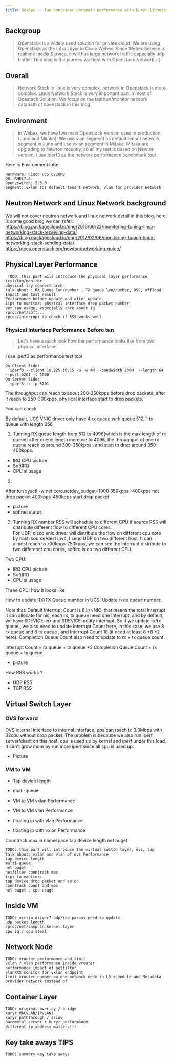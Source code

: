 ```yaml
---
title: DevOps -- Tun container datapath performance with kuryr-libnetowrk upon openstack
---
```

## Backgroup

> Openstack is a widely used solution for private cloud. We are using Openstack
as the Infra Layer in Cisco Webex. Since Webex Service is realtime media
Service, it will has large network traffic especially udp traffic. This blog
is the journey we fight with Openstack Network ;-)


## Overall

> Network Stack in linux is very complex, network in Openstack is more complex.
Linux Network Stack is very important part in most of Opestack Solution. We focus
on the test/tun/monitor network datapath of openstack in this blog.


## Environment

>In Webex, we have two main Openstack Version used in production
(Juno and Mitaka). We use vlan segment as default tenant network segment in
Juno and use vxlan segment in Mitaka. Mitaka are upgrading to Newton recently,
so all my test is based on Newton version. I use iperf3 as the network
performance benchmark tool.


Here is Environment info:
```
Hardware: Cisco UCS C220M3
OS: RHEL7.3
Openvswitch: 2.5.0
Segment: vxlan for default tenant network, vlan for provider network
```

## Neutron Network and Linux Network background

We will not cover neutron network and linux network detail in this blog, here is some good blog we can refer:
https://blog.packagecloud.io/eng/2016/06/22/monitoring-tuning-linux-networking-stack-receiving-data/
https://blog.packagecloud.io/eng/2017/02/06/monitoring-tuning-linux-networking-stack-sending-data/
https://docs.openstack.org/newton/networking-guide/



## Physical Layer Performance

```
 TODO: this part will introduce the physical layer performance test/tun/monitor
physical lay connect arch
talk about : RX Queue len/number , TX queue len/number, RSS, offload.
Impact and test result
Performance before update and after update.
Tips to monitor: physical interface drop packet number
per cpu usage, especially care about iq
/proc/net/soft...
/proc/interrupt to check if RSS works well
```

### Physical Interface Performance Before tun

> Let's have a quick look how the performance looks like from two physical interface.

I use iperf3 as performance test tool
```
On Client Side:
  iperf3 --client 10.225.18.15 -u -w 4M --bandwidth 200M  --length 64 --port 5201 -t 1000
On Server Side:
  iperf3 -s -p 5201
```

The throughput can reach to about 200-250kpps before drop packets, after it reach to 250-300kpps, physical interface start to drop packets.

You can check

By default, UCS VNIC driver only have 4 rx queue with queue 512, 1 tx queue with length 256.


1. Tunning RX queue length from 512 to 4096(which is the max length of rx queue)
after queue length increase to 4096, the throughput of one rx queue reach to around 300-350kpps , and start to drop around 350-400kpps.

+ IRQ CPU picture
+ SoftIRQ
+ CPU si usage

2.
After tun sysctl -w net.core.netdev_budget=1000
350kpps -400kpps not drop packet
400kpps-450kpps start drop packet

+ picture
+ softnet status


3. Tunning RX number
RSS will schedule to different CPU if source
RSS will distribute different flow to different CPU cores.  
For UDP, cisco enic driver will distribute the flow on different cpu core by hash source/dest ipv4, I send UDP on two different host. It can almost reach to 700kpps-750kpps, we can see the interrupt distribute to two differenct cpu cores, softirq is on two different CPU.

Two CPU:
+ IRQ CPU picture
+ SoftIRQ
+ CPU si usage

Three CPU:
how it looks like


How to update RX/TX Queue number in UCS:
Update rx/tx queue number.

Note that:
Default Interrupt Count is 8 in vNIC, that means the total Interrupt it can allocate for nic, each rx, tx queue need one Interrupt, and by default, we have $DEVICE-err and $DEVICE-notify interrupt. So if we update rx/tx queue , we also need to update Interrupt Count here, in this case, we use 8 rx queue and 8 tx queue , and Interrupt Count 18 (it need at least 8 +8 +2 here). Completion Queue Count also need to update to rx + tx queue count.


Interrupt Count = rx queue + tx queue +2
Completion Queue Count = rx queue + tx queue

+ picture

How RSS works ?

+ UDP RSS
+ TCP RSS



## Virtual Switch Layer

### OVS forward

OVS internal interface to internal interface, pps can reach to 3.3Mbps with 32cpu without drop packet.
The problem is because we also run iperf server/client on this host, cpu is used up by kernel and iperf under this load.
It can't grow more by run more iperf since all cpu is used up.

+ Picture


### VM to VM

+ Tap device length


+ multi-queue


+ VM to VM vxlan Performance

+ VM to VM vlan Performance

+ floating ip with vlan Performance

+ floating ip with vxlan Performance

Conntrack max in namespace
tap device length
net buget





```
TODO: this part will introduce the virtual switch layer, ovs, tap
talk about: vxlan and vlan of ovs Performance
tap device length
multi-queue
net buget
netfilter conntrack max
tips to monitor:
tap device drop packet and so on
conntrack count and max
net buget , cpu usage
```


## Inside VM

```
TODO: virtio driver? udp/tcp params need to update
udp packet length
/proc/net/snmp in kernel layer
cpu iq / cpu steal
```


## Network Node

```
TODO: vrouter performance and limit
vxlan / vlan performance inside vrouter
performance impact of netfilter
vlanXXX monitor for vxlan endpoint
limit vrouter number on one network node in L3 schedule and Metadata
provider network instead of
```


## Container Layer

```
TODO: original overlay / bridge
kuryr MACVLAN/IPVLAN?
kuryr paththrough / sriov
baremetal server + kuryr performance
different ip address matters!!!
```


## Key take aways TIPS

```
TODO: summary key take aways
```
